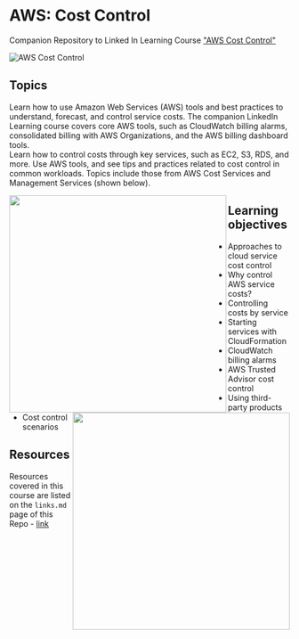 # AWS: Cost Control
Companion Repository to Linked In Learning Course ["AWS Cost Control"](https://www.linkedin.com/learning/amazon-web-services-controlling-cost)

![AWS Cost Control](https://github.com/lynnlangit/aws-cost-control/blob/master/images/aws-cost-control.png)

## Topics

Learn how to use Amazon Web Services (AWS) tools and best practices to understand, forecast, and control service costs. The companion LinkedIn Learning course covers core AWS tools, such as CloudWatch billing alarms, consolidated billing with AWS Organizations, and the AWS billing dashboard tools.  
Learn how to control costs through key services, such as EC2, S3, RDS, and more. Use AWS tools, and see tips and practices related to cost control in common workloads. Topics include those from AWS Cost Services and Management Services (shown below).

<img src="https://github.com/lynnlangit/aws-cost-control/blob/master/images/cost-services.png" width="390" align="left">

<img src="https://github.com/lynnlangit/aws-cost-control/blob/master/images/mgmt-services.png" width="390" align="right">

## Learning objectives

- Approaches to cloud service cost control
- Why control AWS service costs?
- Controlling costs by service
- Starting services with CloudFormation
- CloudWatch billing alarms
- AWS Trusted Advisor cost control
- Using third-party products
- Cost control scenarios

## Resources

Resources covered in this course are listed on the `links.md` page of this Repo - [link](https://github.com/lynnlangit/aws-cost-control/blob/master/links.md)


